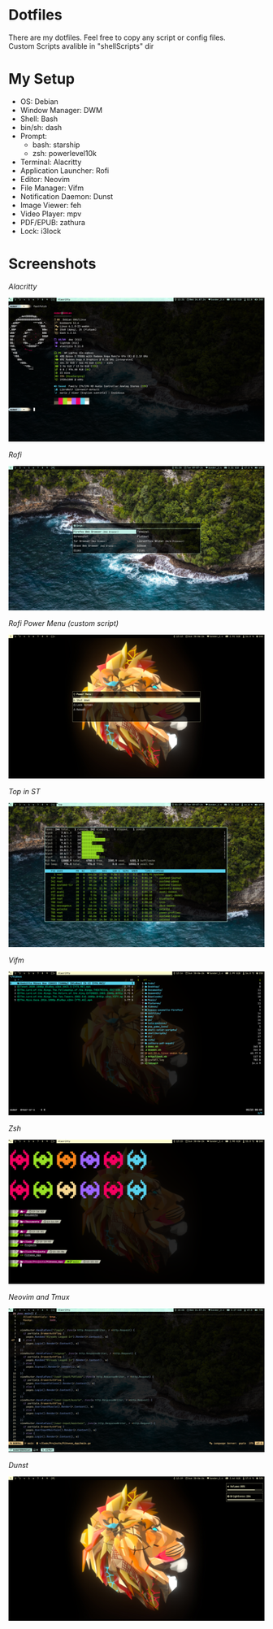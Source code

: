 # Dotfiles
There are my dotfiles.
Feel free to copy any script or config files.\
Custom Scripts avalible in "shellScripts" dir

# My Setup
* OS: Debian
* Window Manager: DWM
* Shell: Bash
* bin/sh: dash
* Prompt: 
    - bash: starship
    - zsh: powerlevel10k
* Terminal: Alacritty
* Application Launcher: Rofi
* Editor: Neovim
* File Manager: Vifm
* Notification Daemon: Dunst
* Image Viewer: feh
* Video Player: mpv
* PDF/EPUB: zathura
* Lock: i3lock


# Screenshots
*Alacritty*

<img src="./screenshots/Screenshot from 2024-07-24 13-35-17.png" />

*Rofi*

<img src="./screenshots/Screenshot from 2024-07-09 01-38-02.png" />

*Rofi Power Menu (custom script)*

<img src="./screenshots/Screenshot from 2024-06-30 13-13-22.png" />

*Top in ST*

<img src="./screenshots/Screenshot from 2024-07-09 01-37-27.png" />

*Vifm*

<img src="./screenshots/Screenshot from 2024-06-30 13-14-38.png" />

*Zsh*

<img src="./screenshots/Screenshot from 2024-06-30 13-15-20.png" />

*Neovim and Tmux*

<img src="./screenshots/Screenshot from 2024-07-24 18-00-36.png" />

*Dunst*

<img src="./screenshots/Screenshot from 2024-06-30 13-19-36.png" />
